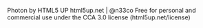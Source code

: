 
Photon by HTML5 UP
html5up.net | @n33co
Free for personal and commercial use under the CCA 3.0 license (html5up.net/license)
